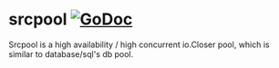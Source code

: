# srcpool   [![GoDoc](https://godoc.org/github.com/tsuna/gohbase?status.png)](https://godoc.org/github.com/henrylee2cn/srcpool)

Srcpool is a high availability / high concurrent io.Closer pool, which is similar to database/sql's db pool.
